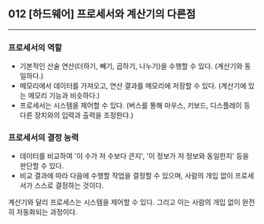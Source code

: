 ## 012 [하드웨어] 프로세서와 계산기의 다른점

---

### 프로세서의 역할
- 기본적인 산술 연산(더하기, 빼기, 곱하기, 나누기)을 수행할 수 있다. (계산기와 동일하다.)
- 메모리에서 데이터를 가져오고, 연산 결과를 메모리에 저장할 수 있다. (계산기에 있는 메모리 기능과 비슷하다.)
- 프로세서는 시스템을 제어할 수 있다. (버스를 통해 마우스, 키보드, 디스플레이 등 다른 장치와의 입력과 출력을 조정한다.)
    
### 프로세서의 결정 능력
- 데이터를 비교하여 '이 수가 저 수보다 큰지', '이 정보가 저 정보와 동일한지' 등을 판단할 수 있다.
- 비교 결과에 따라 다음에 수행할 작업을 결정할 수 있으며, 사람의 개입 없이 프로세서가 스스로 결정하는 것이다.

계산기와 달리 프로세스는 시스템을 제어할 수 있다. 그리고 이는 사람의 개입 없이 완전히 자동화되는 과정이다.